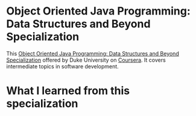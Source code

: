 # Object Oriented Java Programming: Data Structures and Beyond Specialization
This [Object Oriented Java Programming: Data Structures and Beyond Specialization](https://www.coursera.org/specializations/java-object-oriented?) offered by Duke University on [Coursera](https://www.coursera.org).
It covers intermediate topics in software development.

# What I learned from this specialization
